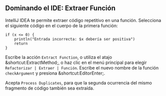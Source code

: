 ## Dominando el IDE: Extraer Función

IntelliJ IDEA te permite extraer código repetitivo en una función. Selecciona el siguiente código en el cuerpo de la primera función:

```text
if (x <= 0) {
    println("Entrada incorrecta: $x debería ser positiva")
    return
}
```

Escribe la acción <span class="control">`Extract Function`</span>,
o utiliza el atajo <span class="shortcut">&shortcut:ExtractMethod;</span>,
o haz clic en el menú principal para elegir
<span class="control">`Refactorizar | Extraer | Función`</span>.
Escribe el nuevo nombre de la función `checkArgument` y presiona
<span class="shortcut">&shortcut:EditorEnter;</span>.

Acepta <span class="control">`Process Duplicates`</span>, para que la segunda ocurrencia del mismo fragmento de código también sea extraída.